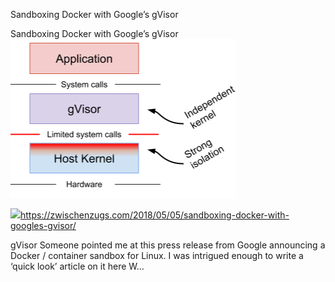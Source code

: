 Sandboxing Docker with Google’s gVisor

Sandboxing Docker with Google’s gVisor
![](../_resources/e3d7adb3f2d699fa91701e52de1e3b64.png)

![](../_resources/9dfe6bb5aed2b511681c863c34baeff3.png)https://zwischenzugs.com/2018/05/05/sandboxing-docker-with-googles-gvisor/

gVisor Someone pointed me at this press release from Google announcing a Docker / container sandbox for Linux. I was intrigued enough to write a ‘quick look’ article on it here W…